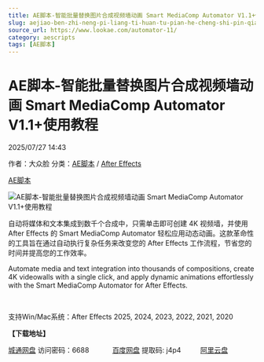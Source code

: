 ```yaml
---
title: AE脚本-智能批量替换图片合成视频墙动画 Smart MediaComp Automator V1.1+使用教程
slug: aejiao-ben-zhi-neng-pi-liang-ti-huan-tu-pian-he-cheng-shi-pin-qiang-dong-hua-smart-mediacomp-automator-v1-1-shi-yong-jiao-cheng
source_url: https://www.lookae.com/automator-11/
category: aescripts
tags: [AE脚本]
---
```

# AE脚本-智能批量替换图片合成视频墙动画 Smart MediaComp Automator V1.1+使用教程

2025/07/27 14:43

作者：大众脸
分类：[AE脚本](https://www.lookae.com/after-effects/aescripts/) / [After Effects](https://www.lookae.com/after-effects/)

[AE脚本](https://www.lookae.com/tag/ae%e8%84%9a%e6%9c%ac/)

![AE脚本-智能批量替换图片合成视频墙动画 Smart MediaComp Automator V1.1+使用教程](https://www.lookae.com/wp-content/uploads/2024/11/Smart-MediaComp-Automator.jpg "AE脚本-智能批量替换图片合成视频墙动画 Smart MediaComp Automator V1.1+使用教程-LookAE.com")

自动将媒体和文本集成到数千个合成中，只需单击即可创建 4K 视频墙，并使用 After Effects 的 Smart MediaComp Automator 轻松应用动态动画。这款革命性的工具旨在通过自动执行复杂任务来改变您的 After Effects 工作流程，节省您的时间并提高您的工作效率。

Automate media and text integration into thousands of compositions, create 4K videowalls with a single click, and apply dynamic animations effortlessly with the Smart MediaComp Automator for After Effects.

[﻿﻿﻿](http://cloud.video.taobao.com/play/u/null/p/1/e/6/t/1/494522722271.mp4)

支持Win/Mac系统：After Effects 2025, 2024, 2023, 2022, 2021, 2020

**【下载地址】**

[城通网盘](https://url70.ctfile.com/f/2827370-1544499583-faaba3?p=4431) 访问密码：6688            [百度网盘](https://pan.baidu.com/s/1-y0wp8FDMwrj3Ylt_chwOQ?pwd=j4p4) 提取码: j4p4          [阿里云盘](https://www.alipan.com/s/hmYqjrt95G6)
